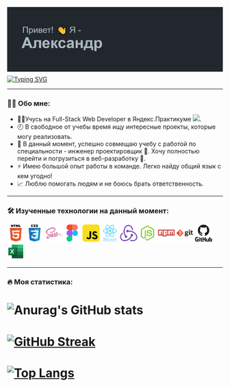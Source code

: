 <img src="./header.png">
<a href="https://git.io/typing-svg"><img src="https://readme-typing-svg.herokuapp.com?font=Fira+Code&weight=600&size=30&duration=2000&pause=20000&color=4672AE&center=true&multiline=true&repeat=false&width=360&lines=Web+Developer" alt="Typing SVG" align="middle"/><img src="https://komarev.com/ghpvc/?username=EukleidesRUS&style=flat-square&color=green" alt="" align="middle"/></a>

---

### :man_technologist: Обо мне:
- :man_student:Учусь на Full-Stack Web Developer в Яндекс.Практикуме <img src="https://media.giphy.com/media/WUlplcMpOCEmTGBtBW/giphy.gif" width="30">.
- :clock9: В свободное от учебы время ищу интересные проекты, которые могу реализовать.
- :triangular_ruler: В данный момент, успешно совмещаю учебу с работой по специальности - инженер проектировщик :construction_worker:. Хочу полностью перейти и погрузиться в веб-разработку :rocket:.
- :zap: Имею большой опыт работы в команде. Легко найду общий язык с кем угодно! 
- :chart_with_upwards_trend: Люблю помогать людям и не боюсь брать ответственность.

---

### :hammer_and_wrench: Изученные технологии на данный момент:

<div>
  <img src="./Simple icons/HTML5.png" title="HTML5" alt="HTML5" width="40" height="40">
  <img src="./Simple icons/CSS3.png" title="CSS3" alt="CSS3" width="40" height="40">
  <img src="./Simple icons/SASS.png" title="SASS" alt="SASS" width="40" height="40">
  <img src="./Simple icons/Figma.png" title="Figma" alt="Figma" width="40" height="40">
  <img src="./Simple icons/JavaScript.png" title="JavaScript" alt="JavaScript" width="40" height="40">
  <img src="./Simple icons/React.png" title="React" alt="React" width="40" height="40">
  <img src="./Simple icons/Redux.png" title="Redux" alt="Redux" width="40" height="40">
  <img src="./Simple icons/NodeJS.png" title="NodeJS" alt="NodeJS" width="40" height="40">
  <img src="./Simple icons/NPM.png" title="Npm" alt="Npm" width="40" height="40">
  <img src="./Simple icons/Git.png" title="Git" alt="Git" width="40" height="40">
  <img src="./Simple icons/GitHub.png" title="GitHub" alt="GitHub" width="40" height="40">
  <img src="./Simple icons/Exel.png" title="Exel" alt="Exel" width="40" height="40">
</div>

---

### :fire: Моя статистика:
# ![Anurag's GitHub stats](https://github-readme-stats.vercel.app/api?username=EukleidesRUS&show_icons=true&theme=vision-friendly-dark)
# [![GitHub Streak](http://github-readme-streak-stats.herokuapp.com?user=EukleidesRUS&theme=dark&background=000000)](https://git.io/streak-stats)
# [![Top Langs](https://github-readme-stats.vercel.app/api/top-langs/?username=EukleidesRUS&layout=compact&theme=vision-friendly-dark)](https://github.com/anuraghazra/github-readme-stats)
